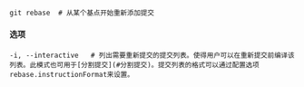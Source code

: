 ```
git rebase	# 从某个基点开始重新添加提交
```



#### 选项

```
-i, --interactive	# 列出需要重新提交的提交列表。使得用户可以在重新提交前编译该列表。此模式也可用于[分割提交](#分割提交)。提交列表的格式可以通过配置选项rebase.instructionFormat来设置。
```

